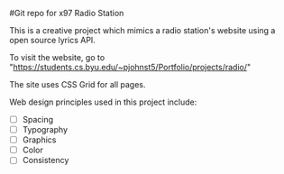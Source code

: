 #Git repo for x97 Radio Station

This is a creative project which mimics a radio station's website using a open source lyrics API.

To visit the website, go to "https://students.cs.byu.edu/~pjohnst5/Portfolio/projects/radio/"

The site uses CSS Grid for all pages.


Web design principles used in this project include:
- [ ] Spacing
- [ ] Typography
- [ ] Graphics
- [ ] Color 
- [ ] Consistency 
